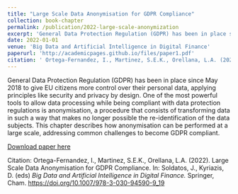 ```yaml
---
title: "Large Scale Data Anonymisation for GDPR Compliance"
collection: book-chapter
permalink: /publication/2022-large-scale-anonymization
excerpt: 'General Data Protection Regulation (GDPR) has been in place since May 2018 to give EU citizens more control over their personal data, applying principles like security and privacy by design. One of the most powerful tools to allow data processing while being compliant with data protection regulations is anonymisation, a procedure that consists of transforming data in such a way that makes no longer possible the re-identification of the data subjects. This chapter describes how anonymisation can be performed at a large scale, addressing common challenges to become GDPR compliant.'
date: 2022-01-01
venue: 'Big Data and Artificial Intelligence in Digital Finance'
paperurl: 'http://academicpages.github.io/files/paper1.pdf'
citation: ' Ortega-Fernandez, I., Martinez, S.E.K., Orellana, L.A. (2022). Large Scale Data Anonymisation for GDPR Compliance. In: Soldatos, J., Kyriazis, D. (eds) <i>Big Data and Artificial Intelligence in Digital Finance.</i> Springer, Cham. https://doi.org/10.1007/978-3-030-94590-9_19'
---
```

General Data Protection Regulation (GDPR) has been in place since May 2018 to give EU citizens more control over their personal data, applying principles like security and privacy by design. One of the most powerful tools to allow data processing while being compliant with data protection regulations is anonymisation, a procedure that consists of transforming data in such a way that makes no longer possible the re-identification of the data subjects. This chapter describes how anonymisation can be performed at a large scale, addressing common challenges to become GDPR compliant.

[Download paper here](https://link.springer.com/chapter/10.1007/978-3-030-94590-9_19)

Citation: Ortega-Fernandez, I., Martinez, S.E.K., Orellana, L.A. (2022). Large Scale Data Anonymisation for GDPR Compliance. In: Soldatos, J., Kyriazis, D. (eds) <i>Big Data and Artificial Intelligence in Digital Finance.</i> Springer, Cham. https://doi.org/10.1007/978-3-030-94590-9_19